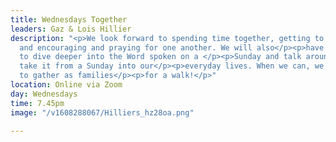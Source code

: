 ```yaml
---
title: Wednesdays Together
leaders: Gaz & Lois Hillier
description: "<p>We look forward to spending time together, getting to know each</p><p>other
  and encouraging and praying for one another. We will also</p><p>have an opportunity
  to dive deeper into the Word spoken on a </p><p>Sunday and talk around how we can
  take it from a Sunday into our</p><p>everyday lives. When we can, we would love
  to gather as families</p><p>for a walk!</p>"
location: Online via Zoom
day: Wednesdays
time: 7.45pm
image: "/v1608288067/Hilliers_hz28oa.png"

---
```

